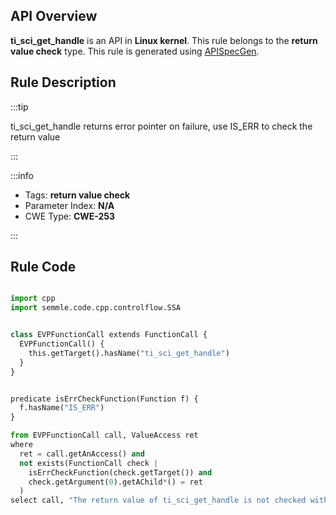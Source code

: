 ---
---


## API Overview
**ti_sci_get_handle** is an API in **Linux kernel**. This rule belongs to the **return value check** type. This rule is generated using [APISpecGen](../../tools/APISpecGen).
## Rule Description

:::tip

ti_sci_get_handle returns error pointer on failure, use IS_ERR to check the return value

:::

:::info

- Tags: **return value check**
- Parameter Index: **N/A**
- CWE Type: **CWE-253**

:::

## Rule Code
```python

import cpp
import semmle.code.cpp.controlflow.SSA


class EVPFunctionCall extends FunctionCall {
  EVPFunctionCall() {
    this.getTarget().hasName("ti_sci_get_handle")
  }
}


predicate isErrCheckFunction(Function f) {
  f.hasName("IS_ERR") 
}

from EVPFunctionCall call, ValueAccess ret
where
  ret = call.getAnAccess() and
  not exists(FunctionCall check |
    isErrCheckFunction(check.getTarget()) and
    check.getArgument(0).getAChild*() = ret
  )
select call, "The return value of ti_sci_get_handle is not checked with IS_ERR."
    
```